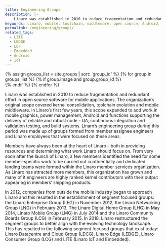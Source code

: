 ```yaml
---
title: Engineering Groups
description: |-
    Linaro was established in 2010 to reduce fragmentation and redundant effort in open source software for mobile applications. The organization’s original scope covered kernel consolidation, toolchain evolution and mobile middleware.
keywords: Linaro, mobile, toolchain, middleware, open source, Android, code, validation, testing, Boards
permalink: /engineering/groups/
related_tags:
  - LITE
  - LEDGE
  - LCF
  - Embedded
  - Android
  - IoT
---
```

<div class="col-xs-12 group_icon_col">
{% assign groups_list = site.groups | sort: 'group_id' %}
{% for group in groups_list %}
    {% if group.image and group.group_id %}
    <div class="col-xs-6 col-sm-3">
        <a href="{{group.permalink}}">
            <img src="data:image/gif;base64,R0lGODlhAQABAAAAACH5BAEKAAEALAAAAAABAAEAAAICTAEAOw==" data-src="{{group.image}}" class="lazyload img-responsive group_icon"/>
        </a>
    </div>
    {% endif %}
{% endfor %}
</div>

Linaro was established in 2010 to reduce fragmentation and redundant effort in open source software for mobile applications. The organization’s original scope covered kernel consolidation, toolchain evolution and mobile middleware. In Linaro’s first few years, this scope expanded to add work in mobile graphics, power management, Android and functions supporting the delivery of reliable and robust code - QA, continuous integration and validation testing, and build systems. Linaro’s engineering group during this period was made up of groups formed from member assignee engineers and Linaro employees that were focused on these areas.

Members have always been at the heart of Linaro - both in providing resources and determining what work Linaro should focus on. From very soon after the launch of Linaro, a few members identified the need for some member-specific work to be carried out confidentially and dedicated landing teams were formed within the Linaro member services organization. As Linaro has attracted more members, this organization has grown and many of it engineers are highly ranked kernel contributors with their output appearing in members’ shipping products.

In 2012, companies from outside the mobile industry began to approach Linaro and this resulted in the establishment of segment focused groups: the Linaro Enterprise Group (LEG) in November 2012, the Linaro Networking Group (LNG) in February 2013, The Linaro Digital Home Group (LHG) in May 2014, Linaro Mobile Group (LMG) in July 2014 and the Linaro Community Boards Group (LCG) in February 2015. In 2018, Linaro restructured the segment groups to better align with the evolving technology landscape. This has resulted in the following segment focused groups that exist today: Linaro Datacentre and Cloud Group (LDCG), Linaro Edge (LEDGE), Linaro Consumer Group (LCG) and LITE (Linaro IoT and Embedded).
